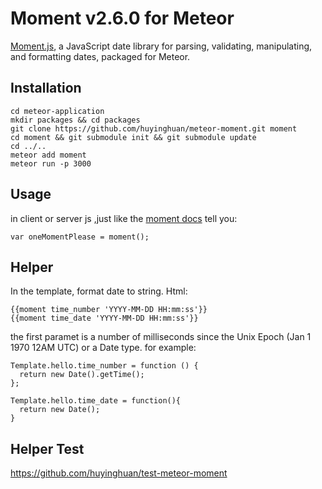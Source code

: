 # Moment v2.6.0 for Meteor

[Moment.js](http://momentjs.com/), a JavaScript date library for parsing, validating, manipulating, and formatting dates, packaged for Meteor.

Installation
-------------
```
cd meteor-application
mkdir packages && cd packages
git clone https://github.com/huyinghuan/meteor-moment.git moment
cd moment && git submodule init && git submodule update
cd ../..
meteor add moment
meteor run -p 3000
```

Usage
-------------
in client or server js ,just like the [moment docs](http://momentjs.com/docs/) tell you:

`var oneMomentPlease = moment();`

Helper
-------------
In the template, format date to string. Html:

```
{{moment time_number 'YYYY-MM-DD HH:mm:ss'}}
{{moment time_date 'YYYY-MM-DD HH:mm:ss'}}
```
the first paramet is a number of  milliseconds since the Unix Epoch (Jan 1 1970 12AM UTC) or a Date type. for example:

```
Template.hello.time_number = function () {
  return new Date().getTime();
};

Template.hello.time_date = function(){
  return new Date();
}
```

Helper Test
-------------
https://github.com/huyinghuan/test-meteor-moment
